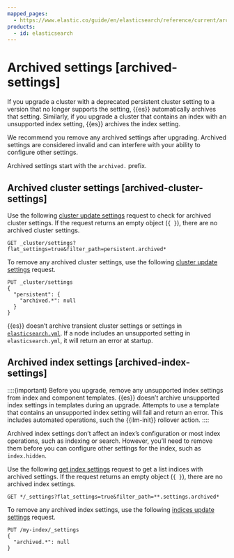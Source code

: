 ```yaml
---
mapped_pages:
  - https://www.elastic.co/guide/en/elasticsearch/reference/current/archived-settings.html
products:
  - id: elasticsearch
---
```


# Archived settings [archived-settings]

If you upgrade a cluster with a deprecated persistent cluster setting to a version that no longer supports the setting, {{es}} automatically archives that setting. Similarly, if you upgrade a cluster that contains an index with an unsupported index setting, {{es}} archives the index setting.

We recommend you remove any archived settings after upgrading. Archived settings are considered invalid and can interfere with your ability to configure other settings.

Archived settings start with the `archived.` prefix.


## Archived cluster settings [archived-cluster-settings]

Use the following [cluster update settings](https://www.elastic.co/docs/api/doc/elasticsearch/operation/operation-cluster-put-settings) request to check for archived cluster settings. If the request returns an empty object (`{ }`), there are no archived cluster settings.

```console
GET _cluster/settings?flat_settings=true&filter_path=persistent.archived*
```

To remove any archived cluster settings, use the following [cluster update settings](https://www.elastic.co/docs/api/doc/elasticsearch/operation/operation-cluster-put-settings) request.

```console
PUT _cluster/settings
{
  "persistent": {
    "archived.*": null
  }
}
```

{{es}} doesn’t archive transient cluster settings or settings in [`elasticsearch.yml`](/deploy-manage/stack-settings.md). If a node includes an unsupported setting in `elasticsearch.yml`, it will return an error at startup.


## Archived index settings [archived-index-settings]

::::{important}
Before you upgrade, remove any unsupported index settings from index and component templates. {{es}} doesn’t archive unsupported index settings in templates during an upgrade. Attempts to use a template that contains an unsupported index setting will fail and return an error. This includes automated operations, such the {{ilm-init}} rollover action.
::::


Archived index settings don’t affect an index’s configuration or most index operations, such as indexing or search. However, you’ll need to remove them before you can configure other settings for the index, such as `index.hidden`.

Use the following [get index settings](https://www.elastic.co/docs/api/doc/elasticsearch/operation/operation-indices-get-settings) request to get a list indices with archived settings. If the request returns an empty object (`{ }`), there are no archived index settings.

```console
GET */_settings?flat_settings=true&filter_path=**.settings.archived*
```

To remove any archived index settings, use the following [indices update settings](https://www.elastic.co/docs/api/doc/elasticsearch/operation/operation-indices-put-settings) request.

```console
PUT /my-index/_settings
{
  "archived.*": null
}
```

